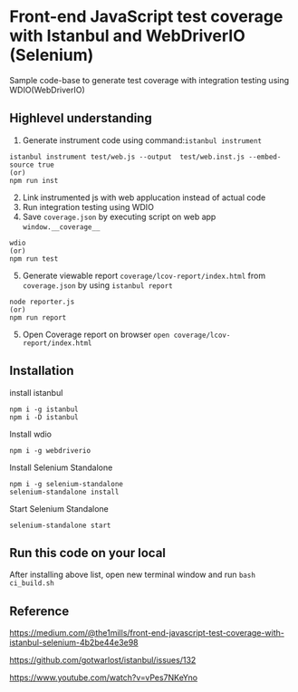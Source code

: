 # Front-end JavaScript test coverage with Istanbul and WebDriverIO (Selenium)

Sample code-base to generate test coverage with integration testing using WDIO(WebDriverIO)

## Highlevel understanding

1. Generate instrument code using command:`istanbul instrument`

```
istanbul instrument test/web.js --output  test/web.inst.js --embed-source true
(or)
npm run inst
```

2. Link instrumented js with web applucation instead of actual code
3. Run integration testing using WDIO 
4. Save `coverage.json` by executing script on web app `window.__coverage__`
```
wdio
(or)
npm run test
```
5. Generate viewable report `coverage/lcov-report/index.html` from `coverage.json` by using `istanbul report`
```
node reporter.js
(or)
npm run report
```
5. Open Coverage report on browser `open coverage/lcov-report/index.html`


## Installation

install istanbul
```
npm i -g istanbul
npm i -D istanbul
```

Install wdio
```
npm i -g webdriverio
```

Install Selenium Standalone
```
npm i -g selenium-standalone
selenium-standalone install
```

Start Selenium Standalone
```
selenium-standalone start
```
## Run this code on your local
After installing above list, open new terminal window and run `bash ci_build.sh`

## Reference
https://medium.com/@the1mills/front-end-javascript-test-coverage-with-istanbul-selenium-4b2be44e3e98

https://github.com/gotwarlost/istanbul/issues/132

https://www.youtube.com/watch?v=vPes7NKeYno
